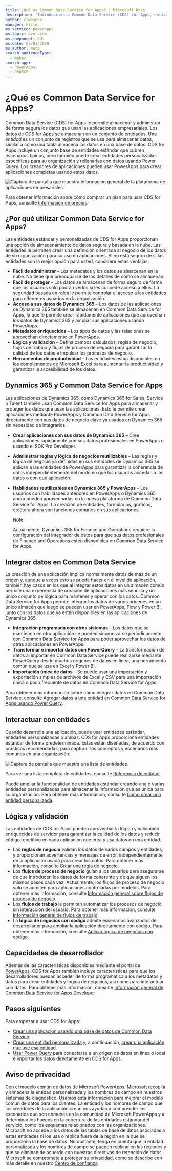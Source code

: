 ```yaml
---
title: ¿Qué es Common Data Service for Apps? | Microsoft Docs
description: 'Introducción a Common Data Service (CDS) for Apps, entidades y lógica de servidor.'
author: clwesene
manager: kfile
ms.service: powerapps
ms.topic: overview
ms.component: cds
ms.date: 05/01/2018
ms.author: matp
search.audienceType:
  - maker
search.app:
  - PowerApps
  - D365CE
---
```


# <a name="what-is-common-data-service-for-apps"></a>¿Qué es Common Data Service for Apps?
Common Data Service (CDS) for Apps le permite almacenar y administrar de forma segura los datos que usan las aplicaciones empresariales. Los datos de CDS for Apps se almacenan en un conjunto de entidades. Una *entidad* es un conjunto de registros que se usa para almacenar datos, similar a cómo una tabla almacena los datos en una base de datos. CDS for Apps incluye un conjunto base de entidades estándar que cubren escenarios típicos, pero también puede crear entidades personalizadas específicas para su organización y rellenarlas con datos usando Power Query. Los creadores de aplicaciones pueden usar PowerApps para crear aplicaciones completas usando estos datos.

![Captura de pantalla que muestra información general de la plataforma de aplicaciones empresariales.](./media/data-platform-cds-intro/platform.png "Información general de la plataforma")

Para obtener información sobre cómo comprar un plan para usar CDS for Apps, consulte [Información de precios](../../administrator/pricing-billing-skus.md).

## <a name="why-use-common-data-service-for-apps"></a>¿Por qué utilizar Common Data Service for Apps?
Las entidades estándar y personalizadas de CDS for Apps proporcionan una opción de almacenamiento de datos segura y basada en la nube. Las entidades le permiten crear una definición orientada al negocio de los datos de su organización para su uso en aplicaciones. Si no está seguro de si las entidades son la mejor opción para usted, considere estas ventajas:

* **Fácil de administrar** &ndash; Los metadatos y los datos se almacenan en la nube. No tiene que preocuparse de los detalles de cómo se almacenan.
* **Fácil de proteger** &ndash; Los datos se almacenan de forma segura de forma que los usuarios solo podrán verlos si les concede acceso a ellos. La seguridad basada en roles le permite controlar el acceso a las entidades para diferentes usuarios en la organización.
* **Acceso a sus datos de Dynamics 365** &ndash; Los datos de las aplicaciones de Dynamics 365 también se almacenan en Common Data Service for Apps, lo que le permite crear rápidamente aplicaciones que aprovechan los datos de Dynamics 365 y ampliar sus aplicaciones usando PowerApps.
* **Metadatos enriquecidos** &ndash; Los tipos de datos y las relaciones se aprovechan directamente en PowerApps.
* **Lógica y validación** &ndash; Defina campos calculados, reglas de negocio, flujos de trabajo y flujos de proceso de negocio para garantizar la calidad de los datos e impulsar los procesos de negocio.
* **Herramientas de productividad** &ndash; Las entidades están disponibles en los complementos de Microsoft Excel para aumentar la productividad y garantizar la accesibilidad de los datos.

## <a name="dynamics-365-and-the-common-data-service-for-apps"></a>Dynamics 365 y Common Data Service for Apps

Las aplicaciones de Dynamics 365, como Dynamics 365 for Sales, Service o Talent también usan Common Data Service for Apps para almacenar y proteger los datos que usan las aplicaciones. Esto le permite crear aplicaciones mediante PowerApps y Common Data Service for Apps directamente con sus datos de negocio clave ya usados en Dynamics 365 sin necesidad de integrarlos.

* **Crear aplicaciones con sus datos de Dynamics 365** &ndash; Cree aplicaciones rápidamente con sus datos profesionales en PowerApps o usando el SDK Pro Developer.
* **Administrar reglas y lógica de negocios reutilizables** &ndash; Las reglas y lógica de negocio ya definidas en sus entidades de Dynamics 365 se aplican a las entidades de PowerApps para garantizar la coherencia de datos independientemente del modo en que los usuarios accedan a los datos o con qué aplicación.
* **Habilidades reutilizables en Dynamics 365 y PowerApps** &ndash; Los usuarios con habilidades anteriores en PowerApps o Dynamics 365 ahora pueden aprovecharlas en la nueva plataforma de Common Data Service for Apps. La creación de entidades, formularios, gráficos, etcétera ahora son funciones comunes en sus aplicaciones.

    > [!NOTE]
    > Actualmente, Dynamics 365 for Finance and Operations requiere la configuración del integrador de datos para que sus datos profesionales de Finance and Operations estén disponibles en Common Data Service for Apps.

## <a name="integrating-data-into-the-common-data-service"></a>Integrar datos en Common Data Service

La creación de una aplicación implica normalmente datos de más de un origen y, aunque a veces esto se puede hacer en el nivel de aplicación, también hay casos en los que al integrar estos datos en un almacén común permite una experiencia de creación de aplicaciones más sencilla y un único conjunto de lógica para mantener y operar con los datos. Common Data Service for Apps permite integrar los datos de varios orígenes en un único almacén que luego se pueden usar en PowerApps, Flow y Power BI, junto con los datos que ya estén disponibles en las aplicaciones de Dynamics 365.

* **Integración programada con otros sistemas** &ndash; Los datos que se mantienen en otra aplicación se pueden sincronizarse periódicamente con Common Data Service for Apps para poder aprovechar los datos de otras aplicaciones en PowerApps.
* **Transformar e importar datos con PowerQuery** &ndash; La transformación de datos al importar en Common Data Service puede realizarse mediante PowerQuery desde muchos orígenes de datos en línea, una herramienta común que se usa en Excel y Power BI.
* **Importación única de datos** &ndash; Se puede usar una importación y exportación simples de archivos de Excel y CSV para una importación única o poco frecuente de datos en Common Data Service for Apps.

Para obtener más información sobre cómo integrar datos en Common Data Service, consulte [Agregar datos a una entidad en Common Data Service for Apps usando Power Query](data-platform-cds-newentity-pq.md).

## <a name="interacting-with-entities"></a>Interactuar con entidades
Cuando desarrolla una aplicación, puede usar entidades estándar, entidades personalizadas o ambas. CDS for Apps proporciona entidades estándar de forma predeterminada. Estas están diseñadas, de acuerdo con prácticas recomendadas, para capturar los conceptos y escenarios más comunes en una organización.

![Captura de pantalla que muestra una lista de entidades.](./media/data-platform-cds-intro/entitylist.png "Lista de entidades")

Para ver una lista completa de entidades, consulte [Referencia de entidad](https://docs.microsoft.com/powerapps/developer/common-data-service/reference/about-entity-reference).

Puede ampliar la funcionalidad de entidades estándar creando una o varias entidades personalizadas para almacenar la información que es única para su organización. Para obtener más información, consulte [Cómo crear una entidad personalizada](create-custom-entity.md).

## <a name="logic-and-validation"></a>Lógica y validación
Las entidades de CDS for Apps pueden aprovechar la lógica y validación enriquecidas de servidor para garantizar la calidad de los datos y reducir código repetitivo en cada aplicación que crea y usa datos en una entidad.

* Las **reglas de negocio** validan los datos de varios campos y entidades, y proporcionan advertencias y mensajes de error, independientemente de la aplicación usada para crear los datos. Para obtener más información, consulte [Crear una regla de negocio](./data-platform-create-business-rule.md).
* Los **flujos de proceso de negocio** guían a los usuarios para asegurarse de que introducen los datos de forma coherente y de que siguen los mismos pasos cada vez. Actualmente, los flujos de proceso de negocio solo se admiten para aplicaciones controladas por modelos. Para obtener más información, consulte [Información general sobre flujos de proceso de negocio](/dynamics365/customer-engagement/customize/business-process-flows-overview).
* Los **flujos de trabajo** le permiten automatizar los procesos de negocio sin interacción del usuario. Para obtener más información, consulte [Información general de flujos de trabajo](/dynamics365/customer-engagement/customize/workflow-processes).
* La **lógica de negocios con código** admite escenarios avanzados de desarrollador para ampliar la aplicación directamente con código. Para obtener más información, consulte [Aplicar lógica de negocios con código](../../developer/common-data-service/apply-business-logic-with-code.md).

## <a name="developer-capabilities"></a>Capacidades de desarrollador
Además de las características disponibles mediante el portal de [PowerApps](https://web.powerapps.com/?utm_source=padocs&utm_medium=linkinadoc&utm_campaign=referralsfromdoc), CDS for Apps también incluye características para que los desarrolladores puedan acceder de forma programática a los metadatos y datos para crear entidades y lógica de negocios, así como para interactuar con datos. Para obtener más información, consulte [Información general de Common Data Service for Apps Developer](../../developer/common-data-service/overview.md)

## <a name="next-steps"></a>Pasos siguientes
Para empezar a usar CDS for Apps:
* [Crear una aplicación usando una base de datos de Common Data Service](../canvas-apps/data-platform-create-app-scratch.md).
* [Crear una entidad personalizada](create-custom-entity.md) y, a continuación, [crear una aplicación que use esa entidad](../canvas-apps/data-platform-create-app.md).
* [Usar Power Query](./data-platform-cds-newentity-pq.md) para conectarse a un origen de datos en línea o local e importar los datos directamente en CDS for Apps.

## <a name="privacy-notice"></a>Aviso de privacidad
Con el modelo común de datos de Microsoft PowerApps, Microsoft recopila y almacena la entidad personalizada y los nombres de campo en nuestros sistemas de diagnóstico. Usamos esta información para mejorar el modelo común de datos para los clientes. La entidad y los nombres de campo que los creadores de la aplicación crean nos ayudan a comprender los escenarios que son comunes en la comunidad de Microsoft PowerApps y a determinar los huecos en la cobertura de las entidades estándar del servicio, como los esquemas relacionados con las organizaciones. Microsoft no accede a los datos de las tablas de base de datos asociadas a estas entidades ni los usa o replica fuera de la región en la que se proporciona la base de datos. No obstante, tenga en cuenta que la entidad personalizada y los nombres de campo se pueden replicar en las regiones y que se eliminan de acuerdo con nuestras directivas de retención de datos. Microsoft se compromete a proteger su privacidad, como se describe con más detalle en nuestro [Centro de confianza](https://www.microsoft.com/trustcenter/Privacy/default.aspx).
